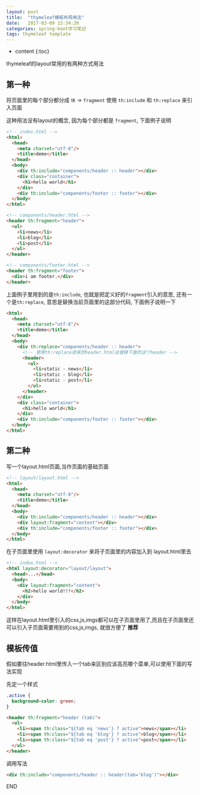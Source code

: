 ```yaml
---
layout: post
title:  "thymeleaf模板布局用法"
date:   2017-03-09 15:34:20
categories: spring-boot学习笔记
tags: thymeleaf template
---
```


* content
{:toc}

thymeleaf的layout常用的有两种方式用法

## 第一种

将页面里的每个部分都分成 `块` -> `fragment` 使用 `th:include` 和 `th:replace` 来引入页面

这种用法没有layout的概念, 因为每个部分都是 `fragment`, 下面例子说明

```html
<!-- index.html -->
<html>
  <head>
    <meta charset="utf-8"/>
    <title>demo</title>
  </head>
  <body>
    <div th:include="components/header :: header"></div>
    <div class="container">
      <h1>hello world</h1>
    </div>
    <div th:include="components/footer :: footer"></div>
  </body>
</html>
```




```html
<!-- components/header.html -->
<header th:fragment="header">
  <ul>
    <li>news</li>
    <li>blog</li>
    <li>post</li>
  </ul>
</header>
```

```html
<!-- components/footer.html -->
<header th:fragment="footer">
  <div>i am footer.</div>
</header>
```

上面例子里用到的是`th:include`, 也就是把定义好的`fragment`引入的意思, 还有一个是`th:replace`, 意思是替换当前页面里的这部分代码, 下面例子说明一下

```html
<html>
  <head>
    <meta charset="utf-8"/>
    <title>demo</title>
  </head>
  <body>
    <div th:replace="components/header :: header">
      <!-- 使用th:replace进来的header.html会替换下面的这个header -->
      <header>
        <ul>
          <li>static - news</li>
          <li>static - blog</li>
          <li>static - post</li>
        </ul>
      </header>
    </div>
    <div class="container">
      <h1>hello world</h1>
    </div>
    <div th:include="components/footer :: footer"></div>
  </body>
</html>
```

## 第二种

写一个layout.html页面,当作页面的基础页面

```html
<!-- layout/layout.html -->
<html>
  <head>
    <meta charset="utf-8"/>
    <title>demo</title>
  </head>
  <body>
    <div th:include="components/header :: header"></div>
    <div layout:fragment="content"></div>
    <div th:include="components/footer :: footer"></div>
  </body>
</html>
```

在子页面里使用 `layout:decorator` 来将子页面里的内容加入到 layout.html里去

```html
<!-- index.html -->
<html layout:decorator="layout/layout">
  <head>...</head>
  <body>
    <div layout:fragment="content">
      <h2>hello world!!!</h2>
    </div>
  </body>
</html>
```

这样在layout.html里引入的css,js,imgs都可以在子页面里用了,而且在子页面里还可以引入子页面需要用到的css,js,imgs, 就很方便了 **推荐**

## 模板传值

假如要往header.html里传入一个tab来区别应该高亮哪个菜单,可以使用下面的写法实现

先定一个样式

```css
.active {
  background-color: green;
}
```

```html
<header th:fragment="header (tab)">
  <ul>
    <li><span th:class="${tab eq 'news'} ? active">news</span></li>
    <li><span th:class="${tab eq 'blog'} ? active">blog</span></li>
    <li><span th:class="${tab eq 'post'} ? active">post</span></li>
  </ul>
</header>
```

调用写法

```html
<div th:include="components/header :: header(tab='blog')"></div>
```

END
